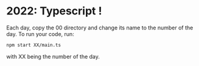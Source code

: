 # 2022: Typescript !

Each day, copy the 00 directory and change its name to the number of the day.
To run your code, run:
```bash
npm start XX/main.ts
```
with XX being the number of the day.